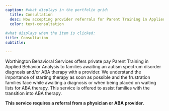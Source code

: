 ```yaml
---
caption: #what displays in the portfolio grid:
  title: Consultation
  desc: Now accepting provider referrals for Parent Training in Applied Behavior Analysis.
  color: text-consultation
  
#what displays when the item is clicked:
title: Consultation
subtitle:

---
```

Worthington Behavioral Services offers private pay Parent Training in Applied Behavior Analysis to families awaiting an autism spectrum disorder diagnosis and/or ABA therapy with a provider. We understand the importance of starting therapy as soon as possible and the frustration families face while awaiting a diagnosis or when being placed on waiting lists for ABA therapy. This service is offered to assist families with the transition into ABA therapy.

**This service requires a referral from a physician or ABA provider.** 